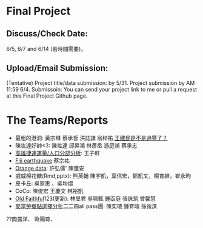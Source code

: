 
# Final Project

## Discuss/Check Date: 

6/5, 6/7 and 6/14 (若時間需要)。

## Upload/Email Submission: 

(Tentative) Project title/data submission: by 5/31. 
Project submission by AM 11:59 6/4. 
Submissoin: You can send your project link to me or pull a request at this Final Project Github page. 

# The Teams/Reports

  -  最粗的港洞: 黃宗琳 蔡承哲 洪誌謙 翁梓祐 [王建民是不是過譽了？]()
  -  陳竑達好帥<3: 陳竑達 邱昇鴻 林彥丞 游庭禎 蔡承志 
  -  [高雄捷運運量/人口分部分析](http://): 王子軒 
  -  [Fiji earthquake]():蔡宗祐 
  -  [Orange data](): 許弘儒' 陳璽安
  -  威威棉花糖(Rmd,pptx): 熊英翰 陳宇凱，葉信宏，鄭凱文，楊育維，崔永昀
  -  皮卡丘: 吳家惠 、吳均熠 
  -  CoCo: 陳俊宏 王慶文 林裕凱 
  -  [Old Faithful]()123(更新): 林昱君 吳珮甄 鍾函庭 張詠筑 曾馨慧 
  -  [麥當勞餐點選擇分析]()二二四all pass團: 陳奕璁 鍾育晴 孫薇淇
  
  ??商晨洋、 歐陽琮、

